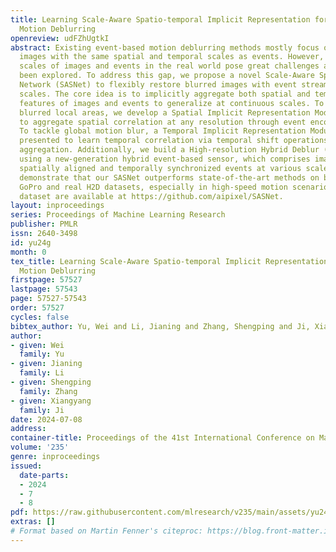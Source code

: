 ```yaml
---
title: Learning Scale-Aware Spatio-temporal Implicit Representation for Event-based
  Motion Deblurring
openreview: udFZhUgtkI
abstract: Existing event-based motion deblurring methods mostly focus on restoring
  images with the same spatial and temporal scales as events. However, the unknown
  scales of images and events in the real world pose great challenges and have rarely
  been explored. To address this gap, we propose a novel Scale-Aware Spatio-temporal
  Network (SASNet) to flexibly restore blurred images with event streams at arbitrary
  scales. The core idea is to implicitly aggregate both spatial and temporal correspondence
  features of images and events to generalize at continuous scales. To restore highly
  blurred local areas, we develop a Spatial Implicit Representation Module (SIRM)
  to aggregate spatial correlation at any resolution through event encoding sampling.
  To tackle global motion blur, a Temporal Implicit Representation Module (TIRM) is
  presented to learn temporal correlation via temporal shift operations with long-term
  aggregation. Additionally, we build a High-resolution Hybrid Deblur (H2D) dataset
  using a new-generation hybrid event-based sensor, which comprises images with naturally
  spatially aligned and temporally synchronized events at various scales. Experiments
  demonstrate that our SASNet outperforms state-of-the-art methods on both synthetic
  GoPro and real H2D datasets, especially in high-speed motion scenarios. Code and
  dataset are available at https://github.com/aipixel/SASNet.
layout: inproceedings
series: Proceedings of Machine Learning Research
publisher: PMLR
issn: 2640-3498
id: yu24g
month: 0
tex_title: Learning Scale-Aware Spatio-temporal Implicit Representation for Event-based
  Motion Deblurring
firstpage: 57527
lastpage: 57543
page: 57527-57543
order: 57527
cycles: false
bibtex_author: Yu, Wei and Li, Jianing and Zhang, Shengping and Ji, Xiangyang
author:
- given: Wei
  family: Yu
- given: Jianing
  family: Li
- given: Shengping
  family: Zhang
- given: Xiangyang
  family: Ji
date: 2024-07-08
address:
container-title: Proceedings of the 41st International Conference on Machine Learning
volume: '235'
genre: inproceedings
issued:
  date-parts:
  - 2024
  - 7
  - 8
pdf: https://raw.githubusercontent.com/mlresearch/v235/main/assets/yu24g/yu24g.pdf
extras: []
# Format based on Martin Fenner's citeproc: https://blog.front-matter.io/posts/citeproc-yaml-for-bibliographies/
---
```

